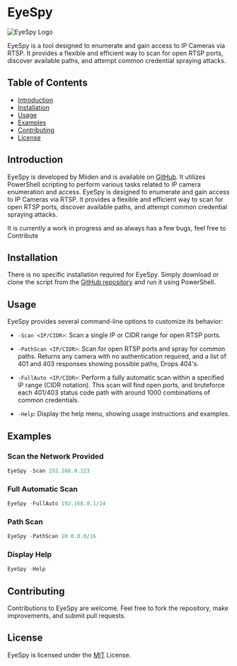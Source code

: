 # EyeSpy

![EyeSpy Logo](https://github.com/Miiden/EyeSpy/blob/main/eyespy_logo.png)

EyeSpy is a tool designed to enumerate and gain access to IP Cameras via RTSP. It provides a flexible and efficient way to scan for open RTSP ports, discover available paths, and attempt common credential spraying attacks.

## Table of Contents

- [Introduction](#introduction)
- [Installation](#installation)
- [Usage](#usage)
- [Examples](#examples)
- [Contributing](#contributing)
- [License](#license)

## Introduction

EyeSpy is developed by Miiden and is available on [GitHub](https://github.com/Miiden). It utilizes PowerShell scripting to perform various tasks related to IP camera enumeration and access.
EyeSpy is designed to enumerate and gain access to IP Cameras via RTSP. It provides a flexible and efficient way to scan for open RTSP ports, discover available paths, and attempt common credential spraying attacks.

It is currently a work in progress and as always has a few bugs, feel free to Contribute

## Installation

There is no specific installation required for EyeSpy. Simply download or clone the script from the [GitHub repository](https://github.com/Miiden/EyeSpy) and run it using PowerShell.

## Usage

EyeSpy provides several command-line options to customize its behavior:

- `-Scan <IP/CIDR>`: Scan a single IP or CIDR range for open RTSP ports.

- `-PathScan <IP/CIDR>`: Scan for open RTSP ports and spray for common paths. Returns any camera with no authentication required, and a list of 401 and 403 responses showing possible paths, Drops 404's.
  
- `-FullAuto <IP/CIDR>`: Perform a fully automatic scan within a specified IP range (CIDR notation). This scan will find open ports, and bruteforce each 401/403 status code path with around 1000 combinations of common credentials.
  
- `-Help`: Display the help menu, showing usage instructions and examples.

## Examples


### Scan the Network Provided
```powershell
EyeSpy -Scan 192.168.0.123
```
### Full Automatic Scan
```powershell
EyeSpy -FullAuto 192.168.0.1/24
```
### Path Scan
```powershell
EyeSpy -PathScan 10.0.0.0/16
```
### Display Help
```powershell
EyeSpy -Help
```

## Contributing
Contributions to EyeSpy are welcome. Feel free to fork the repository, make improvements, and submit pull requests.

## License
EyeSpy is licensed under the [MIT](https://github.com/Miiden/EyeSpy/blob/main/LICENSE.md) License.
